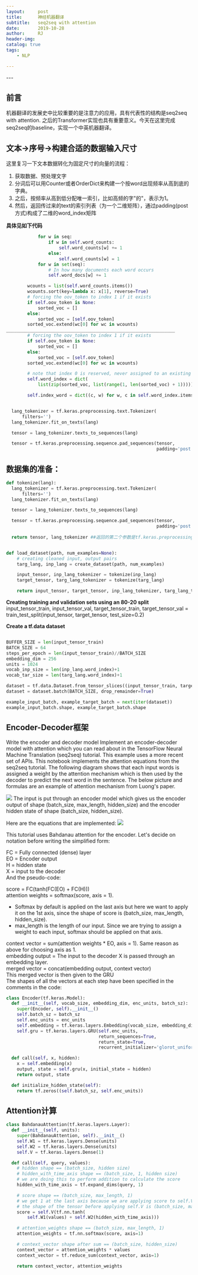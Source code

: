 ```yaml
---
layout:     post
title:      神经机器翻译
subtitle:   seq2seq with attention
date:       2019-10-28
author:     RJ
header-img: 
catalog: true
tags:
    - NLP

---
```

<p id = "build"></p>
---

## 前言
机器翻译的发展史中比较重要的是注意力的应用，具有代表性的结构是seq2seq with attention. 之后的Transformer实现也具有重要意义。今天在这里完成seq2seq的baseline，实现一个中英机器翻译。

## 文本->序号->构建合适的数据输入尺寸
这里复习一下文本数据转化为固定尺寸的向量的流程：<br>
1. 获取数据、预处理文字
2. 分词后可以用Counter或者OrderDict来构建一个按word出现频率从高到底的字典。
3. 之后，按频率从高到低分配唯一索引，比如高频的字"的"，表示为1。
4. 然后，返回传过来的text的索引列表（为一个二维矩阵），通过padding(post方式)构成了二维的word_index矩阵

**具体见如下代码**
```python
            for w in seq:
                if w in self.word_counts:
                    self.word_counts[w] += 1
                else:
                    self.word_counts[w] = 1
            for w in set(seq):
                # In how many documents each word occurs
                self.word_docs[w] += 1

        wcounts = list(self.word_counts.items())
        wcounts.sort(key=lambda x: x[1], reverse=True)
        # forcing the oov_token to index 1 if it exists
        if self.oov_token is None:
            sorted_voc = []
        else:
            sorted_voc = [self.oov_token]
        sorted_voc.extend(wc[0] for wc in wcounts)
________________________________________________________________
        # forcing the oov_token to index 1 if it exists
        if self.oov_token is None:
            sorted_voc = []
        else:
            sorted_voc = [self.oov_token]
        sorted_voc.extend(wc[0] for wc in wcounts)

        # note that index 0 is reserved, never assigned to an existing word
        self.word_index = dict(
            list(zip(sorted_voc, list(range(1, len(sorted_voc) + 1)))))

        self.index_word = dict((c, w) for w, c in self.word_index.items())
```


```python

  lang_tokenizer = tf.keras.preprocessing.text.Tokenizer(
      filters='')
  lang_tokenizer.fit_on_texts(lang)

  tensor = lang_tokenizer.texts_to_sequences(lang)

  tensor = tf.keras.preprocessing.sequence.pad_sequences(tensor,
                                                         padding='post')
```

## 数据集的准备：

```python
def tokenize(lang):
  lang_tokenizer = tf.keras.preprocessing.text.Tokenizer(
      filters='')
  lang_tokenizer.fit_on_texts(lang)

  tensor = lang_tokenizer.texts_to_sequences(lang)

  tensor = tf.keras.preprocessing.sequence.pad_sequences(tensor,
                                                         padding='post')
    
  return tensor, lang_tokenizer ##返回的第二个参数是tf.keras.preprocessing.text.Tokenizer对象，返回的目的是为了获取index_to_word


def load_dataset(path, num_examples=None):
    # creating cleaned input, output pairs
    targ_lang, inp_lang = create_dataset(path, num_examples)

    input_tensor, inp_lang_tokenizer = tokenize(inp_lang)
    target_tensor, targ_lang_tokenizer = tokenize(targ_lang)

    return input_tensor, target_tensor, inp_lang_tokenizer, targ_lang_tokenizer
```

**Creating training and validation sets using an 80-20 split**
input_tensor_train, input_tensor_val, target_tensor_train, target_tensor_val = train_test_split(input_tensor, target_tensor, test_size=0.2)

**Create a tf.data dataset**

```python

BUFFER_SIZE = len(input_tensor_train)
BATCH_SIZE = 64
steps_per_epoch = len(input_tensor_train)//BATCH_SIZE
embedding_dim = 256
units = 1024
vocab_inp_size = len(inp_lang.word_index)+1
vocab_tar_size = len(targ_lang.word_index)+1

dataset = tf.data.Dataset.from_tensor_slices((input_tensor_train, target_tensor_train)).shuffle(BUFFER_SIZE)
dataset = dataset.batch(BATCH_SIZE, drop_remainder=True)

example_input_batch, example_target_batch = next(iter(dataset))
example_input_batch.shape, example_target_batch.shape
```

## Encoder-Decoder框架
Write the encoder and decoder model
Implement an encoder-decoder model with attention which you can read about in the TensorFlow Neural Machine Translation (seq2seq) tutorial. This example uses a more recent set of APIs. This notebook implements the attention equations from the seq2seq tutorial. The following diagram shows that each input words is assigned a weight by the attention mechanism which is then used by the decoder to predict the next word in the sentence. The below picture and formulas are an example of attention mechanism from Luong's paper.


![](https://raw.githubusercontent.com/rejae/rejae.github.io/master/img/20191028attention.jpg)
The input is put through an encoder model which gives us the encoder output of shape (batch_size, max_length, hidden_size) and the encoder hidden state of shape (batch_size, hidden_size).

Here are the equations that are implemented:
![](https://raw.githubusercontent.com/rejae/rejae.github.io/master/img/20191028attention_formula.jpg)

This tutorial uses Bahdanau attention for the encoder. Let's decide on notation before writing the simplified form:<br>

FC = Fully connected (dense) layer<br>
EO = Encoder output<br>
H = hidden state<br>
X = input to the decoder<br>
And the pseudo-code:<br>

score = FC(tanh(FC(EO) + FC(H)))<br>
attention weights = softmax(score, axis = 1).
- Softmax by default is applied on the last axis but here we want to apply it on the 1st axis, since the shape of score is (batch_size, max_length, hidden_size).
- max_length is the length of our input. Since we are trying to assign a weight to each input, softmax should be applied on that axis.

context vector = sum(attention weights * EO, axis = 1). Same reason as above for choosing axis as 1.<br>
embedding output = The input to the decoder X is passed through an embedding layer.<br>
merged vector = concat(embedding output, context vector)<br>
This merged vector is then given to the GRU<br>
The shapes of all the vectors at each step have been specified in the comments in the code:<br>

```python
class Encoder(tf.keras.Model):
  def __init__(self, vocab_size, embedding_dim, enc_units, batch_sz):
    super(Encoder, self).__init__()
    self.batch_sz = batch_sz
    self.enc_units = enc_units
    self.embedding = tf.keras.layers.Embedding(vocab_size, embedding_dim)
    self.gru = tf.keras.layers.GRU(self.enc_units,
                                   return_sequences=True,
                                   return_state=True,
                                   recurrent_initializer='glorot_uniform')

  def call(self, x, hidden):
    x = self.embedding(x)
    output, state = self.gru(x, initial_state = hidden)
    return output, state

  def initialize_hidden_state(self):
    return tf.zeros((self.batch_sz, self.enc_units))
```

## Attention计算
```python
class BahdanauAttention(tf.keras.layers.Layer):
  def __init__(self, units):
    super(BahdanauAttention, self).__init__()
    self.W1 = tf.keras.layers.Dense(units)
    self.W2 = tf.keras.layers.Dense(units)
    self.V = tf.keras.layers.Dense(1)

  def call(self, query, values):
    # hidden shape == (batch_size, hidden size)
    # hidden_with_time_axis shape == (batch_size, 1, hidden size)
    # we are doing this to perform addition to calculate the score
    hidden_with_time_axis = tf.expand_dims(query, 1)

    # score shape == (batch_size, max_length, 1)
    # we get 1 at the last axis because we are applying score to self.V
    # the shape of the tensor before applying self.V is (batch_size, max_length, units)
    score = self.V(tf.nn.tanh(
        self.W1(values) + self.W2(hidden_with_time_axis)))

    # attention_weights shape == (batch_size, max_length, 1)
    attention_weights = tf.nn.softmax(score, axis=1)

    # context_vector shape after sum == (batch_size, hidden_size)
    context_vector = attention_weights * values
    context_vector = tf.reduce_sum(context_vector, axis=1)

    return context_vector, attention_weights
```